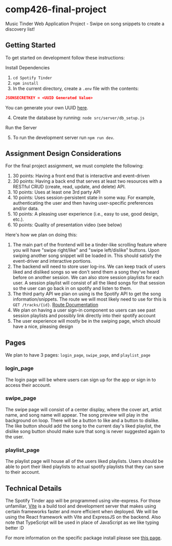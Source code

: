 # comp426-final-project

Music Tinder Web Application Project - Swipe on song snippets to create a discovery list!

## Getting Started

To get started on development follow these instructions:

Install Dependencies

1) `cd Spotify Tinder`
2) `npm install`
3) In the current directory, create a `.env` file with the contents:

```json
JSONSECRETKEY = <UUID Generated Value>
```
You can generate your own UUID [here](https://www.uuidgenerator.net/).

4) Create the database by running: `node src/server/db_setup.js`

Run the Server

5) To run the development server run `npm run dev`.

## Assignment Design Considerations

For the final project assignment, we must complete the following:

1) 30 points: Having a front end that is interactive and event-driven
2) 30 points: Having a back end that serves at least two resources with a RESTful CRUD (create, read, update, and delete) API.
3) 10 points: Uses at least one 3rd party API
4) 10 points: Uses session-persistent state in some way. For example, authenticating the user and then having user-specific preferences and/or data.
5) 10 points: A pleasing user experience (i.e., easy to use, good design, etc.).
6) 10 points: Quality of presentation video (see below)

Here's how we plan on doing this:

1) The main part of the frontend will be a tinder-like scrolling feature where you will have "swipe right/like" and "swipe left/dislike" buttons. Upon swiping another song snippet will be loaded in. This should satisfy the event-driver and interactive portions.
2) The backend will need to store user log-ins. We can keep track of users liked and disliked songs so we don't send them a song they've heard before on another session. We can also store session playlists for each user. A session playlist will consist of all the liked songs for that session so the user can go back in on spotify and listen to them.
3) The third party API we plan on using is the Spotify API to get the song information/snippets. The route we will most likely need to use for this is `GET /tracks/{id}`. [Route Documentation](https://developer.spotify.com/documentation/web-api/reference/get-track)
4) We plan on having a user sign-in component so users can see past session playlists and possibly link directly into their spotify account
5) The user experience will mostly be in the swiping page, which should have a nice, pleasing design

## Pages

We plan to have 3 pages: `login_page`, `swipe_page`, and `playlist_page`

### login_page

The login page will be where users can sign up for the app or sign in to access their account.

### swipe_page

The swipe page will consist of a center display, where the cover art, artist name, and song name will appear. The song preview will play in the background on loop. There will be a button to like and a button to dislike. The like button should add the song to the current day's liked playlist, the dislike song button should make sure that song is never suggested again to the user.

### playlist_page

The playlist page will house all of the users liked playlists. Users should be able to port their liked playlists to actual spotify playlists that they can save to their account.

## Technical Details

The Spotify Tinder app will be programmed using vite-express. For those unfamiliar, [Vite](https://vitejs.dev/) is a build tool and development server that makes using certain frameworks faster and more efficient when deployed. We will be using the React framework with Vite and ExpressJS on the backend. Also note that TypeScript will be used in place of JavaScript as we like typing better :D

For more information on the specific package install please see [this page](https://www.npmjs.com/package/create-vite-express).